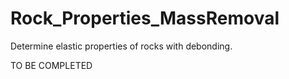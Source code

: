 # Rock_Properties_MassRemoval
Determine elastic properties of rocks with debonding.

TO BE COMPLETED


